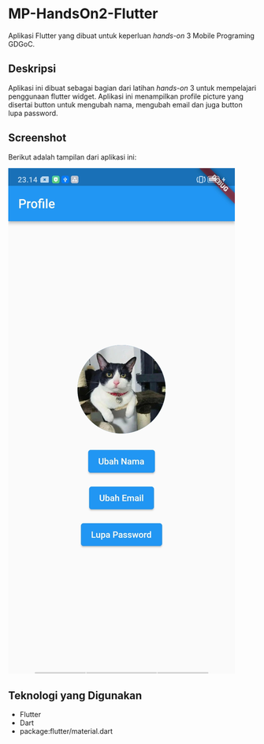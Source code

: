# MP-HandsOn2-Flutter

Aplikasi Flutter yang dibuat untuk keperluan *hands-on* 3 Mobile Programing GDGoC.

## Deskripsi

Aplikasi ini dibuat sebagai bagian dari latihan *hands-on* 3 untuk mempelajari penggunaan flutter widget. Aplikasi ini menampilkan profile picture yang disertai button untuk mengubah nama, mengubah email dan juga button lupa password.
## Screenshot

Berikut adalah tampilan dari aplikasi ini:

![Tampilan Aplikasi](Screenshot.jpg "Tampilan Aplikasi")

## Teknologi yang Digunakan

*   Flutter
*   Dart
*   package:flutter/material.dart

